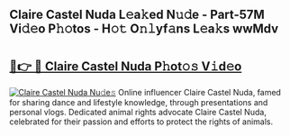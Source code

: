 ## Claire Castel Nuda L𝚎a𝚔ed N𝚞𝚍e - Part-57M Vi𝚍𝚎o P𝚑𝚘tos - H𝚘𝚝 O𝚗𝚕yf𝚊ns L𝚎a𝚔s wwMdv

# <h2><a href="http://kf9ho39.oniu.top/?m=Claire+Castel+Nuda">🔗👉 🔴 Claire Castel Nuda P𝚑ot𝚘𝚜 V𝚒d𝚎o</a></h2>

[![Claire Castel Nuda Nu𝚍e𝚜](https://i.imgur.com/0qMVB7G.gif)](http://kf9ho39.oniu.top/?m=Claire+Castel+Nuda)
Online influencer Claire Castel Nuda, famed for sharing dance and lifestyle knowledge, through presentations and personal vlogs. Dedicated animal rights advocate Claire Castel Nuda, celebrated for their passion and efforts to protect the rights of animals.  
